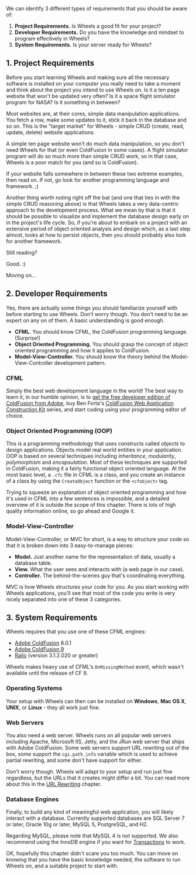 We can identify 3 different types of requirements that you should be aware of:

  1. **Project Requirements.** Is Wheels a good fit for your project?
  1. **Developer Requirements.** Do you have the knowledge and mindset to program effectively in Wheels?
  1. **System Requirements.** Is your server ready for Wheels?

## 1. Project Requirements ##

Before you start learning Wheels and making sure all the necessary software is installed on your computer you really need to take a moment and think about the project you intend to use Wheels on. Is it a ten page website that won't be updated very often? Is it a space flight simulator program for NASA? Is it something in between?

Most websites are, at their cores, simple data manipulation applications. You fetch a row, make some updates to it, stick it back in the database and so on. This is the "target market" for Wheels - simple CRUD (create, read, update, delete) website applications.

A simple ten page website won't do much data manipulation, so you don't need Wheels for that (or even ColdFusion in some cases). A flight simulator program will do so much more than simple CRUD work, so in that case, Wheels is a poor match for you (and so is ColdFusion).

If your website falls somewhere in between these two extreme examples, then read on. If not, go look for another programming language and framework. ;)

Another thing worth noting right off the bat (and one that ties in with the simple CRUD reasoning above) is that Wheels takes a very data-centric approach to the development process. What we mean by that is that it should be possible to visualize and implement the database design early on in the project's life cycle. So, if you're about to embark on a project with an extensive period of object oriented analysis and design which, as a last step almost, looks at how to persist objects, then you should probably also look for another framework.

Still reading?

Good. :)

Moving on...

## 2. Developer Requirements ##

Yes, there are actually some things you should familiarize yourself with before starting to use Wheels. Don't worry though. You don't need to be an expert on any on of them. A basic understanding is good enough.

  * **CFML.** You should know CFML, the ColdFusion programming language. (Surprise!)
  * **Object Oriented Programming.** You should grasp the concept of object oriented programming and how it applies to ColdFusion.
  * **Model-View-Controller.** You should know the theory behind the Model-View-Controller development pattern.

### CFML ###

Simply the best web development language in the world! The best way to learn it, in our humble opinion, is to [get the free developer edition of ColdFusion from Adobe](http://www.adobe.com/products/coldfusion), buy Ben Forta's [ColdFusion Web Application Construction Kit](http://www.forta.com/books/032151548x) series, and start coding using your programming editor of choice.

### Object Oriented Programming (OOP) ###

This is a programming methodology that uses constructs called _objects_ to design applications. Objects model real world entities in your application. OOP is based on several techniques including _inheritance_, _modularity_, _polymorphism_ and _encapsulation_. Most of these techniques are supported in ColdFusion, making it a fairly functional object oriented language. At the most basic level, a `.cfc` file in CFML is a class, and you create an instance of a class by using the `CreateObject` function or the `<cfobject>` tag.

Trying to squeeze an explanation of object oriented programming and how it's used in CFML into a few sentences is impossible, and a detailed overview of it is outside the scope of this chapter. There is lots of high quality information online, so go ahead and Google it.

### Model-View-Controller ###

Model-View-Controller, or MVC for short, is a way to structure your code so that it is broken down into 3 easy-to-manage pieces:

  * **Model.** Just another name for the representation of data, usually a database table.
  * **View.** What the user sees and interacts with (a web page in our case).
  * **Controller.** The behind-the-scenes guy that's coordinating everything.

MVC is how Wheels structures your code for you. As you start working with Wheels applications, you'll see that most of the code you write is very nicely separated into one of these 3 categories.

## 3. System Requirements ##

Wheels requires that you use one of these CFML engines:

  * [Adobe ColdFusion](http://www.adobe.com/products/coldfusion/coldfusion8/) 8.0.1
  * [Adobe ColdFusion 9](http://www.adobe.com/products/coldfusion/)
  * [Railo](http://www.getrailo.org/) (version 3.1.2.020 or greater)

Wheels makes heavy use of CFML's `OnMissingMethod` event, which wasn't available until the release of CF 8.

### Operating Systems ###

Your setup with Wheels can then can be installed on **Windows**, **Mac OS X**, **UNIX**, or **Linux** - they all work just fine.

### Web Servers ###

You also need a web server. Wheels runs on all popular web servers including Apache, Microsoft IIS, Jetty, and the JRun web server that ships with Adobe ColdFusion. Some web servers support URL rewriting out of the box, some support the `cgi.path_info` variable which is used to achieve partial rewriting, and some don't have support for either.

Don't worry though. Wheels will adapt to your setup and run just fine regardless, but the URLs that it creates might differ a bit. You can read more about this in the [URL Rewriting](URLRewriting.md) chapter.

### Database Engines ###

Finally, to build any kind of meaningful web application, you will likely interact with a database. Currently supported databases are SQL Server 7 or later, Oracle 10g or later, MySQL 5, PostgreSQL, and H2.

Regarding MySQL, please note that MySQL 4 is not supported. We also recommend using the InnoDB engine if you want for [Transactions](Transactions.md) to work.

OK, hopefully this chapter didn't scare you too much. You can move on knowing that you have the basic knowledge needed, the software to run Wheels on, and a suitable project to start with.